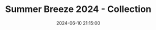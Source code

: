 ---
layout: project
title: 'Summer Breeze 2024 - Collection'
date: 2024-06-10 21:15:00
categories: Photography
tags: 
- Photoshop 
- Adobe CC
featured_image: '../img/Projects/Summer Breeze 2024/P1000424.JPG'
lead_text: "A collection of photographs taken for UChicago MAB's 2024 Summer Breeze Concert. Featuring Indigo De Souza, COIN, and NLE Choppa."
images:
    - '../img/Projects/Summer Breeze 2024/Indigo De Souza.JPG'
    - '../img/Projects/Summer Breeze 2024/Coin 2.JPG'
    - '../img/Projects/Summer Breeze 2024/Summer Breeze 2024 Cover.JPG'
    - '../img/Projects/Summer Breeze 2024/P1000016.JPG'
    - '../img/Projects/Summer Breeze 2024/P1000059.JPG'
    - '../img/Projects/Summer Breeze 2024/P1000070.JPG'
    - '../img/Projects/Summer Breeze 2024/P1000150.JPG'
    - '../img/Projects/Summer Breeze 2024/P1000175.JPG'
    - '../img/Projects/Summer Breeze 2024/P1000197.JPG'
    - '../img/Projects/Summer Breeze 2024/P1000199.JPG'
    - '../img/Projects/Summer Breeze 2024/P1000274.JPG'
    - '../img/Projects/Summer Breeze 2024/P1000275.JPG'
    - '../img/Projects/Summer Breeze 2024/P1000366.JPG'
    - '../img/Projects/Summer Breeze 2024/P1000410.JPG'
    - '../img/Projects/Summer Breeze 2024/P1000424.JPG'
    - '../img/Projects/Summer Breeze 2024/P1000476.JPG'
    - '../img/Projects/Summer Breeze 2024/P1000482.JPG'
    - '../img/Projects/Summer Breeze 2024/P1000516.JPG'
    - '../img/Projects/Summer Breeze 2024/P1000586.JPG'
    - '../img/Projects/Summer Breeze 2024/P1000698.JPG'
    - '../img/Projects/Summer Breeze 2024/P1000778.JPG'
    - '../img/Projects/Summer Breeze 2024/P1000783.JPG'
    - '../img/Projects/Summer Breeze 2024/P1000817.JPG'
---